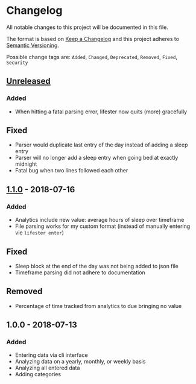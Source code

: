 # Changelog
All notable changes to this project will be documented in this file.

The format is based on [Keep a Changelog](http://keepachangelog.com/en/1.0.0/)
and this project adheres to [Semantic Versioning](http://semver.org/spec/v2.0.0.html).

Possible change tags are: ``Added``, ``Changed``, ``Deprecated``, ``Removed``, ``Fixed``, ``Security``


## [Unreleased]
### Added
- When hitting a fatal parsing error, lifester now quits (more) gracefully

## Fixed
- Parser would duplicate last entry of the day instead of adding a sleep entry
- Parser will no longer add a sleep entry when going bed at exactly midnight
- Fatal bug when two lines followed each other


## [1.1.0] - 2018-07-16
### Added
- Analytics include new value: average hours of sleep over timeframe
- File parsing works for my custom format (instead of manually entering vie `lifester enter`)

## Fixed
- Sleep block at the end of the day was not being added to json file
- Timeframe parsing did not adhere to documentation

## Removed
- Percentage of time tracked from analytics to due bringing no value


## 1.0.0 - 2018-07-13
### Added
- Entering data via cli interface
- Analyzing data on a yearly, monthly, or weekly basis
- Analyzing all entered data
- Adding categories


[Unreleased]: https://github.com/sophieau/lifester/compare/v1.1.0...HEAD
[1.1.0]: https://github.com/sophieau/lifester/compare/v1.0...v1.1.0
